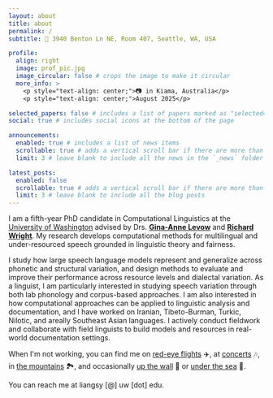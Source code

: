 ```yaml
---
layout: about
title: about
permalink: /
subtitle: 💼 3940 Benton Ln NE, Room 407, Seattle, WA, USA

profile:
  align: right
  image: prof_pic.jpg
  image_circular: false # crops the image to make it circular
  more_info: >
    <p style="text-align: center;">📷 in Kiama, Australia</p>
    <p style="text-align: center;">August 2025</p>

selected_papers: false # includes a list of papers marked as "selected={true}"
social: true # includes social icons at the bottom of the page

announcements:
  enabled: true # includes a list of news items
  scrollable: true # adds a vertical scroll bar if there are more than 3 news items
  limit: 3 # leave blank to include all the news in the `_news` folder

latest_posts:
  enabled: false
  scrollable: true # adds a vertical scroll bar if there are more than 3 new posts items
  limit: 3 # leave blank to include all the blog posts
---
```


I am a fifth-year PhD candidate in Computational Linguistics at the [University of Washington](https://linguistics.washington.edu/) advised by Drs. **[Gina-Anne Levow](https://faculty.washington.edu/levow/)** and **[Richard Wright](https://depts.washington.edu/phonlab/rawright.php)**. My research develops computational methods for multilingual and under-resourced speech grounded in linguistic theory and fairness. 

I study how large speech language models represent and generalize across phonetic and structural variation, and design methods to evaluate and improve their performance across resource levels and dialectal variation. As a linguist, I am particularly interested in studying speech variation through both lab phonology and corpus-based approaches. I am also interested in how computational approaches can be applied to linguistic analysis and documentation, and I have worked on Iranian, Tibeto-Burman, Turkic, Nilotic, and areally Southeast Asian languages. I actively conduct fieldwork and collaborate with field linguists to build models and resources in real-world documentation settings. 

<style>
.lightbox { display: none; position: fixed; z-index: 999; padding-top: 50px; left: 0; top: 0; width: 100%; height: 100%; overflow: auto; background-color: rgba(0,0,0,0.9); cursor: pointer; }
.lightbox-content { margin: auto; display: block; max-width: 90%; max-height: 90%; }
.lightbox-caption { margin: auto; display: block; width: 80%; max-width: 700px; text-align: center; color: #ccc; padding: 10px 0; }
.close { position: absolute; top: 15px; right: 35px; color: #f1f1f1; font-size: 40px; font-weight: bold; cursor: pointer; }
</style>

<div id="myLightbox" class="lightbox" onclick="document.getElementById('myLightbox').style.display='none'">
  <span class="close" onclick="document.getElementById('myLightbox').style.display='none'">&times;</span>
  <img class="lightbox-content" id="lightboxImg">
  <div class="lightbox-caption" id="lightboxCaption"></div>
</div>

<script>
function openLightbox(imgSrc, caption) {
  document.getElementById('myLightbox').style.display = 'block';
  document.getElementById('lightboxImg').src = imgSrc;
  document.getElementById('lightboxCaption').innerHTML = caption;
}
</script>

When I'm not working, you can find me on <a href="#" onclick="openLightbox('assets/img/flight-ICN-SEA.jpg', 'Sunrise on flight KE 19 from ICN to SEA, December 2021'); return false;">red-eye flights</a> ✈️, at <a href="#" onclick="openLightbox('assets/img/concert_serrini.jpg', 'Serrini, one of my favorite Hong Kong singers, in Vancouver, November 2024'); return false;">concerts</a> 🎶, in <a href="#" onclick="openLightbox('assets/img/hiking_ethiopia.jpg', 'Hiking in Tigray, Ethiopia, March 2024'); return false;">the mountains</a> 🏞️, and occasionally <a href="#" onclick="openLightbox('assets/img/climbing_krabi.jpg', 'Climbing in Krabi, Thailand, August 2025'); return false;">up the wall</a> 🧗 or <a href="#" onclick="openLightbox('assets/img/diving_bali.jpg', 'Diving the USS Liberty wreck in Tulamben, Indonesia, September 2025'); return false;">under the sea</a> 🤿. 

You can reach me at liangsy [@] uw [dot] edu. 

<!-- Put your address / P.O. box / other info right below your picture. You can also disable any of these elements by editing `profile` property of the YAML header of your `_pages/about.md`. Edit `_bibliography/papers.bib` and Jekyll will render your [publications page](/al-folio/publications/) automatically.

Link to your social media connections, too. This theme is set up to use [Font Awesome icons](https://fontawesome.com/) and [Academicons](https://jpswalsh.github.io/academicons/), like the ones below. Add your Facebook, Twitter, LinkedIn, Google Scholar, or just disable all of them. -->
